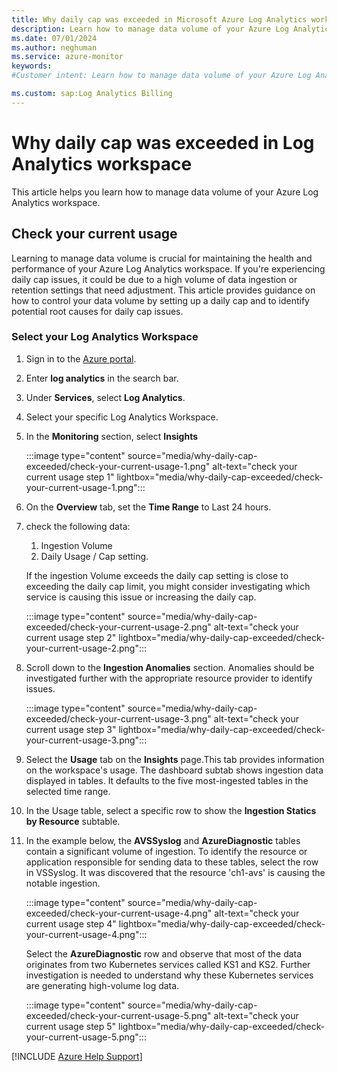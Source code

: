 ```yaml
---
title: Why daily cap was exceeded in Microsoft Azure Log Analytics workspace
description: Learn how to manage data volume of your Azure Log Analytics workspace
ms.date: 07/01/2024
ms.author: neghuman
ms.service: azure-monitor
keywords:
#Customer intent: Learn how to manage data volume of your Azure Log Analytics workspace.

ms.custom: sap:Log Analytics Billing
---
```

# Why daily cap was exceeded in Log Analytics workspace

This article helps you learn how to manage data volume of your Azure Log Analytics workspace.

## Check your current usage

Learning to manage data volume is crucial for maintaining the health and performance of your Azure Log Analytics workspace. If you're experiencing daily cap issues, it could be due to a high volume of data ingestion or retention settings that need adjustment. This article provides guidance on how to control your data volume by setting up a daily cap and to identify potential root causes for daily cap issues.

### Select your Log Analytics Workspace

1. Sign in to the [Azure portal](https://portal.azure.com).
1. Enter **log analytics** in the search bar.
1. Under **Services**, select **Log Analytics**.
1. Select your specific Log Analytics Workspace.
1. In the **Monitoring** section, select **Insights**  

    :::image type="content" source="media/why-daily-cap-exceeded/check-your-current-usage-1.png" alt-text="check your current usage step 1" lightbox="media/why-daily-cap-exceeded/check-your-current-usage-1.png":::

1. On the **Overview** tab, set the **Time Range** to Last 24 hours.
1. check the following data:
    1. Ingestion Volume
    1. Daily Usage / Cap setting.
    
    If the ingestion Volume exceeds the daily cap setting is close to exceeding the daily cap limit, you might consider investigating which service is causing this issue or increasing the daily cap.

    :::image type="content" source="media/why-daily-cap-exceeded/check-your-current-usage-2.png" alt-text="check your current usage step 2" lightbox="media/why-daily-cap-exceeded/check-your-current-usage-2.png":::

1. Scroll down to the **Ingestion Anomalies** section. Anomalies should be investigated further with the appropriate resource provider to identify issues.

    :::image type="content" source="media/why-daily-cap-exceeded/check-your-current-usage-3.png" alt-text="check your current usage step 3" lightbox="media/why-daily-cap-exceeded/check-your-current-usage-3.png":::

1. Select the **Usage** tab on the **Insights** page.This tab provides information on the workspace's usage. The dashboard subtab shows ingestion data displayed in tables. It defaults to the five most-ingested tables in the selected time range.
1. In the Usage table, select a specific row to show the **Ingestion Statics by Resource** subtable.
1. In the example below, the **AVSSyslog** and **AzureDiagnostic** tables contain a significant volume of ingestion. To identify the resource or application responsible for sending data to these tables, select the row in VSSyslog. It was discovered that the resource 'ch1-avs' is causing the notable ingestion.
    
    :::image type="content" source="media/why-daily-cap-exceeded/check-your-current-usage-4.png" alt-text="check your current usage step 4" lightbox="media/why-daily-cap-exceeded/check-your-current-usage-4.png":::
 
    Select the **AzureDiagnostic** row and observe that most of the data originates from two Kubernetes services called KS1 and KS2. Further investigation is needed to understand why these Kubernetes services are generating high-volume log data.
    
    :::image type="content" source="media/why-daily-cap-exceeded/check-your-current-usage-5.png" alt-text="check your current usage step 5" lightbox="media/why-daily-cap-exceeded/check-your-current-usage-5.png":::

[!INCLUDE [Azure Help Support](../../../../includes/azure-help-support.md)]
